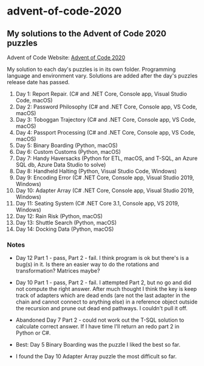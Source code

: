 # advent-of-code-2020

## My solutions to the Advent of Code 2020 puzzles

Advent of Code Website:  [Advent of Code 2020](https://adventofcode.com)

My solution to each day's puzzles is in its own folder.  Programming language and environment vary.  Solutions are added after the day's puzzles release date has passed.

1. Day 1:  Report Repair. (C# and .NET Core, Console app, Visual Studio Code, macOS)
2. Day 2:  Password Philosophy (C# and .NET Core, Console app, VS Code, macOS)
3. Day 3:  Toboggan Trajectory (C# and .NET Core, Console app, VS Code, macOS)
4. Day 4:  Passport Processing (C# and .NET Core, Console app, VS Code, macOS)
5. Day 5:  Binary Boarding (Python, macOS)
6. Day 6:  Custom Customs (Python, macOS)
7. Day 7:  Handy Haversacks (Python for ETL, macOS, and T-SQL, an Azure SQL db, Azure Data Studio to solve)
8. Day 8:  Handheld Halting (Python, Visual Studio Code, Windows)
9. Day 9:  Encoding Error (C# .NET Core, Console app, Visual Studio 2019, Windows)
10. Day 10: Adapter Array (C# .NET Core, Console app, Visual Studio 2019, Windows)
11. Day 11:  Seating System (C# .NET Core 3.1, Console app, VS 2019, Windows)
12. Day 12:  Rain Risk (Python, macOS)
13. Day 13:  Shuttle Search (Python, macOS)
14. Day 14:  Docking Data (Python, macOS)


### Notes

* Day 12 Part 1 - pass, Part 2 - fail.  I think program is ok but there's
is a bug(s) in it.  Is there an easier way to do the rotations and transformation?
Matrices maybe?

* Day 10 Part 1 - pass, Part 2 - fail. I attempted Part 2, but no go and did not compute the right answer.
After much thought I think the key is keep track of adapters which are dead ends (are not the last adapter in the chain and cannot connect to anything else) in a
reference object outside the recursion and prune out dead end pathways.
I couldn't pull it off.

* Abandoned Day 7 Part 2 - could not work out the T-SQL solution to calculate correct answer.  If I have time I'll return an redo part 2 in Python or C#.

* Best: Day 5 Binary Boarding was the puzzle I liked the best so far.

* I found the Day 10 Adapter Array puzzle the most difficult so far.
